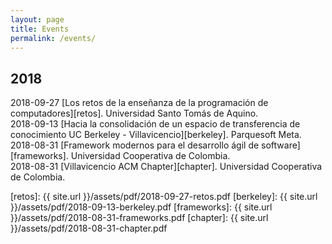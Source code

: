 ```yaml
---
layout: page
title: Events
permalink: /events/
---
```


## 2018

2018-09-27 [Los retos de la enseñanza de la programación de computadores][retos]. Universidad Santo Tomás de Aquino.  
2018-09-13 [Hacia la consolidación de un espacio de transferencia de conocimiento UC Berkeley - Villavicencio][berkeley]. Parquesoft Meta.  
2018-08-31 [Framework modernos para el desarrollo ágil de software][frameworks]. Universidad Cooperativa de Colombia.  
2018-08-31 [Villavicencio ACM Chapter][chapter]. Universidad Cooperativa de Colombia.  


[retos]: {{ site.url }}/assets/pdf/2018-09-27-retos.pdf
[berkeley]: {{ site.url }}/assets/pdf/2018-09-13-berkeley.pdf
[frameworks]: {{ site.url }}/assets/pdf/2018-08-31-frameworks.pdf
[chapter]: {{ site.url }}/assets/pdf/2018-08-31-chapter.pdf